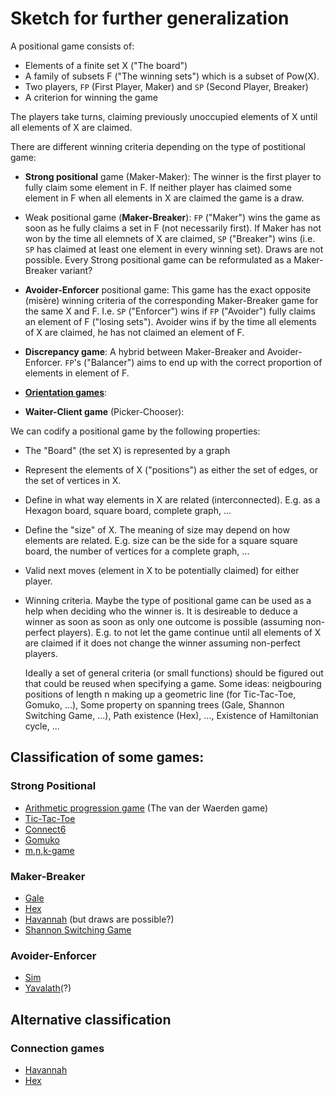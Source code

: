 # Sketch for further generalization

A positional game consists of:

- Elements of a finite set X ("The board")
- A family of subsets F ("The winning sets") which is a subset of Pow(X).
- Two players, `FP` (First Player, Maker) and `SP` (Second Player, Breaker)
- A criterion for winning the game

The players take turns, claiming previously unoccupied elements of X until all elements of X are claimed.

There are different winning criteria depending on the type of postitional game:

- **Strong positional** game (Maker-Maker): The winner is the first player to fully claim some element in F. If neither
  player has claimed some element in F when all elements in X are claimed the game is a draw.

- Weak positional game (**Maker-Breaker**): `FP` ("Maker") wins the game as soon as he fully claims a
  set in F (not necessarily first). If Maker has not won by the time all elemnets of X are claimed, 
  `SP` ("Breaker") wins (i.e. `SP` has claimed at least one element in every winning set). Draws are not possible. Every
  Strong positional game can be reformulated as a Maker-Breaker variant?

- **Avoider-Enforcer** positional game: This game has the exact opposite (misère) winning criteria of the
  corresponding Maker-Breaker game for the same X and F. I.e. `SP` ("Enforcer") wins if `FP` ("Avoider") fully
  claims an element of F ("losing sets"). Avoider wins if by the time all elements of X are claimed, he has not
  claimed an element of F.

- **Discrepancy game**: A hybrid between Maker-Breaker and Avoider-Enforcer. `FP`'s ("Balancer") aims to end up with the correct proportion of elements in element of F.

- **[Orientation games](https://www-sciencedirect-com.ezproxy.ub.gu.se/science/article/pii/S0012365X97002240)**: 

- **Waiter-Client game** (Picker-Chooser):


We can codify a positional game by the following properties:

- The "Board" (the set X) is represented by a graph

- Represent the elements of X ("positions") as either the set of edges, or the set of vertices in X.

- Define in what way elements in X are related (interconnected). E.g. as a Hexagon board, square board, complete graph, ...

- Define the "size" of X. The meaning of size may depend on how elements are related. E.g. size can be the side for a square square board, the number of vertices for a complete graph, ...

- Valid next moves (element in X to be potentially claimed) for either player.

- Winning criteria. Maybe the type of positional game can be used as a help when deciding who the winner is. It is desireable to
  deduce a winner as soon as soon as only one outcome is possible (assuming non-perfect players). E.g. to not let the game continue until
  all elements of X are claimed if it does not change the winner assuming non-perfect players.
  
  Ideally a set of general criteria (or small functions) should be figured out that could be reused when specifying a game. Some ideas: neigbouring positions of length n making up a geometric line (for Tic-Tac-Toe, Gomuko, ...), Some property on spanning trees (Gale, Shannon Switching Game, ...), Path existence (Hex), ..., Existence of Hamiltonian cycle, ...


## Classification of some games:

### Strong Positional

- [Arithmetic progression game](https://en.wikipedia.org/wiki/Arithmetic_progression_game) (The van der Waerden game)
- [Tic-Tac-Toe](https://en.wikipedia.org/wiki/Tic-tac-toe)
- [Connect6](https://en.wikipedia.org/wiki/Connect6)
- [Gomuko](https://en.wikipedia.org/wiki/Gomoku)
- [m,n,k-game](https://en.wikipedia.org/wiki/M,n,k-game)


### Maker-Breaker

- [Gale](https://en.wikipedia.org/wiki/Shannon_switching_game#Gale)
- [Hex](https://en.wikipedia.org/wiki/Hex_(board_game))
- [Havannah](https://en.wikipedia.org/wiki/Havannah) (but draws are possible?)
- [Shannon Switching Game](https://en.wikipedia.org/wiki/Shannon_switching_game)


### Avoider-Enforcer

- [Sim](https://en.wikipedia.org/wiki/Sim_(pencil_game))
- [Yavalath](https://de.wikipedia.org/wiki/Yavalath)(?)


## Alternative classification

### Connection games

- [Havannah](https://en.wikipedia.org/wiki/Havannah)
- [Hex](https://en.wikipedia.org/wiki/Hex_(board_game))
